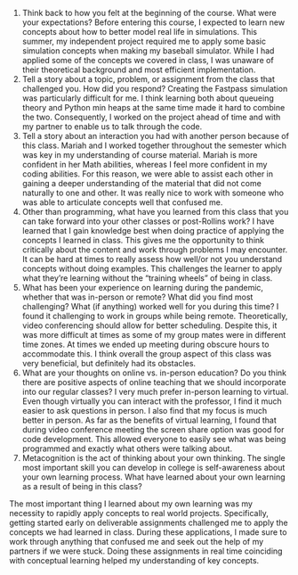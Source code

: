 1.	Think back to how you felt at the beginning of the course. What were your expectations?
Before entering this course, I expected to learn new concepts about how to better model real life in simulations. This summer, my independent project required me to apply some basic simulation concepts when making my baseball simulator. While I had applied some of the concepts we covered in class, I was unaware of their theoretical background and most efficient implementation.
2.	Tell a story about a topic, problem, or assignment from the class that challenged you. How did you respond?
Creating the Fastpass simulation was particularly difficult for me. I think learning both about queueing theory and Python min heaps at the same time made it hard to combine the two. Consequently, I worked on the project ahead of time and with my partner to enable us to talk through the code.
3.	Tell a story about an interaction you had with another person because of this class.
Mariah and I worked together throughout the semester which was key in my understanding of course material. Mariah is more confident in her Math abilities, whereas I feel more confident in my coding abilities. For this reason, we were able to assist each other in gaining a deeper understanding of the material that did not come naturally to one and other. It was really nice to work with someone who was able to articulate concepts well that confused me.
4.	Other than programming, what have you learned from this class that you can take forward into your other classes or post-Rollins work?
I have learned that I gain knowledge best when doing practice of applying the concepts I learned in class. This gives me the opportunity to think critically about the content and work through problems I may encounter. It can be hard at times to really assess how well/or not you understand concepts without doing examples. This challenges the learner to apply what they’re learning without the “training wheels” of being in class.
5.	What has been your experience on learning during the pandemic, whether that was in-person or remote? What did you find most challenging? What (if anything) worked well for you during this time?
I found it challenging to work in groups while being remote. Theoretically, video conferencing should allow for better scheduling. Despite this, it was more difficult at times as some of my group mates were in different time zones. At times we ended up meeting during obscure hours to accommodate this. I think overall the group aspect of this class was very beneficial, but definitely had its obstacles.
6.	What are your thoughts on online vs. in-person education? Do you think there are positive aspects of online teaching that we should incorporate into our regular classes?
I very much prefer in-person learning to virtual. Even though virtually you can interact with the professor, I find it much easier to ask questions in person. I also find that my focus is much better in person. As far as the benefits of virtual learning, I found that during video conference meeting the screen share option was good for code development. This allowed everyone to easily see what was being programmed and exactly what others were talking about.
7.	Metacognition is the act of thinking about your own thinking. The single most important skill you can develop in college is self-awareness about your own learning process. What have learned about your own learning as a result of being in this class?

The most important thing I learned about my own learning was my necessity to rapidly apply concepts to real world projects. Specifically, getting started early on deliverable assignments challenged me to apply the concepts we had learned in class. During these applications, I made sure to work through anything that confused me and seek out the help of my partners if we were stuck. Doing these assignments in real time coinciding with conceptual learning helped my understanding of key concepts.
